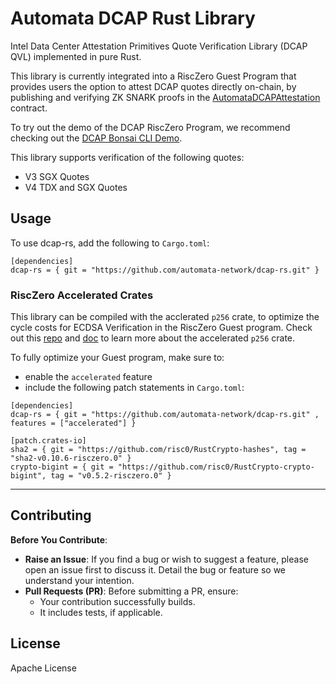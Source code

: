 # Automata DCAP Rust Library

Intel Data Center Attestation Primitives Quote Verification Library (DCAP QVL) implemented in pure Rust. 

This library is currently integrated into a RiscZero Guest Program that provides users the option to attest DCAP quotes directly on-chain, by publishing and verifying ZK SNARK proofs in the [AutomataDCAPAttestation](https://github.com/automata-network/automata-dcap-attestation) contract.

To try out the demo of the DCAP RiscZero Program, we recommend checking out the [DCAP Bonsai CLI Demo](https://github.com/automata-network/dcap-bonsai-cli).

This library supports verification of the following quotes:
-   V3 SGX Quotes
-   V4 TDX and SGX Quotes

## Usage

To use dcap-rs, add the following to `Cargo.toml`:

```
[dependencies]
dcap-rs = { git = "https://github.com/automata-network/dcap-rs.git" }
```

### RiscZero Accelerated Crates

This library can be compiled with the acclerated `p256` crate, to optimize the cycle costs for ECDSA Verification in the RiscZero Guest program. Check out this [repo](https://github.com/automata-network/RustCrypto-elliptic-curves) and [doc](https://thias-organization.gitbook.io/p256-documentation) to learn more about the accelerated `p256` crate.

To fully optimize your Guest program, make sure to:
- enable the `accelerated` feature
- include the following patch statements in `Cargo.toml`:

```
[dependencies]
dcap-rs = { git = "https://github.com/automata-network/dcap-rs.git" , features = ["accelerated"] }

[patch.crates-io]
sha2 = { git = "https://github.com/risc0/RustCrypto-hashes", tag = "sha2-v0.10.6-risczero.0" }
crypto-bigint = { git = "https://github.com/risc0/RustCrypto-crypto-bigint", tag = "v0.5.2-risczero.0" }
```

---

## Contributing

**Before You Contribute**:
* **Raise an Issue**: If you find a bug or wish to suggest a feature, please open an issue first to discuss it. Detail the bug or feature so we understand your intention.  
* **Pull Requests (PR)**: Before submitting a PR, ensure:  
    * Your contribution successfully builds.
    * It includes tests, if applicable.

## License

Apache License